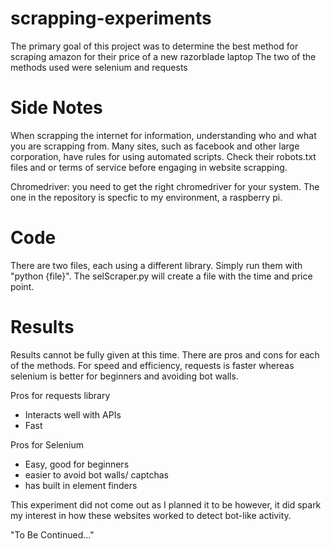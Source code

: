 # scrapping-experiments

The primary goal of this project was to determine the best method
for scraping amazon for their price of a new razorblade laptop
The two of the methods used were selenium and requests

# Side Notes
When scrapping the internet for information, understanding who and 
what you are scrapping from. Many sites, such as facebook and 
other large corporation, have rules for using automated scripts. 
Check their robots.txt files and or terms of service before 
engaging in website scrapping. 

Chromedriver: you need to get the right chromedriver for your 
system. The one in the repository is specfic to my environment,
a raspberry pi.

# Code 
There are two files, each using a different library. Simply run 
them with "python {file}". The selScraper.py will create a file 
with the time and price point.

# Results

Results cannot be fully given at this time. There are pros and
cons for each of the methods. For speed and efficiency, requests
is faster whereas selenium is better for beginners 
and avoiding bot walls.

Pros for requests library
- Interacts well with APIs
- Fast

Pros for Selenium
- Easy, good for beginners
- easier to avoid bot walls/ captchas
- has built in element finders

This experiment did not come out as I planned it to be however,
it did spark my interest in how these websites worked to detect
bot-like activity. 

"To Be Continued..." 

